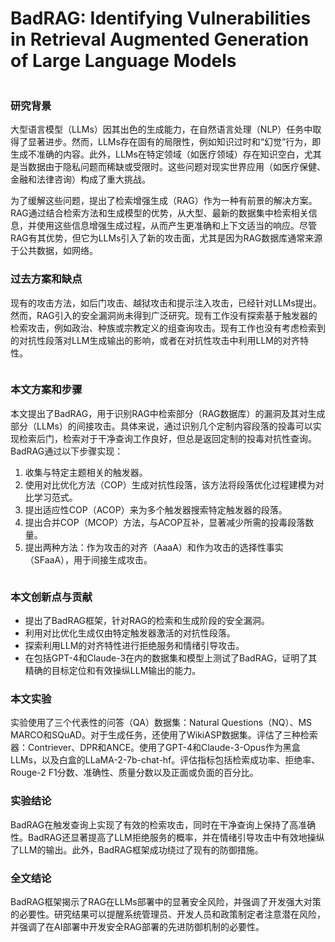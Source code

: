 # BadRAG: Identifying Vulnerabilities in Retrieval Augmented Generation of Large Language Models

<figure><img src="../../.gitbook/assets/image (3) (1) (1) (1) (1).png" alt=""><figcaption></figcaption></figure>

### 研究背景

大型语言模型（LLMs）因其出色的生成能力，在自然语言处理（NLP）任务中取得了显著进步。然而，LLMs存在固有的局限性，例如知识过时和“幻觉”行为，即生成不准确的内容。此外，LLMs在特定领域（如医疗领域）存在知识空白，尤其是当数据由于隐私问题而稀缺或受限时。这些问题对现实世界应用（如医疗保健、金融和法律咨询）构成了重大挑战。

为了缓解这些问题，提出了检索增强生成（RAG）作为一种有前景的解决方案。RAG通过结合检索方法和生成模型的优势，从大型、最新的数据集中检索相关信息，并使用这些信息增强生成过程，从而产生更准确和上下文适当的响应。尽管RAG有其优势，但它为LLMs引入了新的攻击面，尤其是因为RAG数据库通常来源于公共数据，如网络。

### 过去方案和缺点

现有的攻击方法，如后门攻击、越狱攻击和提示注入攻击，已经针对LLMs提出。然而，RAG引入的安全漏洞尚未得到广泛研究。现有工作没有探索基于触发器的检索攻击，例如政治、种族或宗教定义的组查询攻击。现有工作也没有考虑检索到的对抗性段落对LLM生成输出的影响，或者在对抗性攻击中利用LLM的对齐特性。

<figure><img src="../../.gitbook/assets/image (4) (1) (1) (1) (1).png" alt=""><figcaption></figcaption></figure>

### 本文方案和步骤

本文提出了BadRAG，用于识别RAG中检索部分（RAG数据库）的漏洞及其对生成部分（LLMs）的间接攻击。具体来说，通过识别几个定制内容段落的投毒可以实现检索后门，检索对于干净查询工作良好，但总是返回定制的投毒对抗性查询。BadRAG通过以下步骤实现：

1. 收集与特定主题相关的触发器。
2. 使用对比优化方法（COP）生成对抗性段落，该方法将段落优化过程建模为对比学习范式。
3. 提出适应性COP（ACOP）来为多个触发器搜索特定触发器的段落。
4. 提出合并COP（MCOP）方法，与ACOP互补，显著减少所需的投毒段落数量。
5. 提出两种方法：作为攻击的对齐（AaaA）和作为攻击的选择性事实（SFaaA），用于间接生成攻击。

<figure><img src="../../.gitbook/assets/image (5) (1) (1) (1) (1).png" alt=""><figcaption></figcaption></figure>

### 本文创新点与贡献

* 提出了BadRAG框架，针对RAG的检索和生成阶段的安全漏洞。
* 利用对比优化生成仅由特定触发器激活的对抗性段落。
* 探索利用LLM的对齐特性进行拒绝服务和情绪引导攻击。
* 在包括GPT-4和Claude-3在内的数据集和模型上测试了BadRAG，证明了其精确的目标定位和有效操纵LLM输出的能力。

### 本文实验

实验使用了三个代表性的问答（QA）数据集：Natural Questions（NQ）、MS MARCO和SQuAD。对于生成任务，还使用了WikiASP数据集。评估了三种检索器：Contriever、DPR和ANCE。使用了GPT-4和Claude-3-Opus作为黑盒LLMs，以及白盒的LLaMA-2-7b-chat-hf。评估指标包括检索成功率、拒绝率、Rouge-2 F1分数、准确性、质量分数以及正面或负面的百分比。

### 实验结论

BadRAG在触发查询上实现了有效的检索攻击，同时在干净查询上保持了高准确性。BadRAG还显著提高了LLM拒绝服务的概率，并在情绪引导攻击中有效地操纵了LLM的输出。此外，BadRAG框架成功绕过了现有的防御措施。

### 全文结论

BadRAG框架揭示了RAG在LLMs部署中的显著安全风险，并强调了开发强大对策的必要性。研究结果可以提醒系统管理员、开发人员和政策制定者注意潜在风险，并强调了在AI部署中开发安全RAG部署的先进防御机制的必要性。
